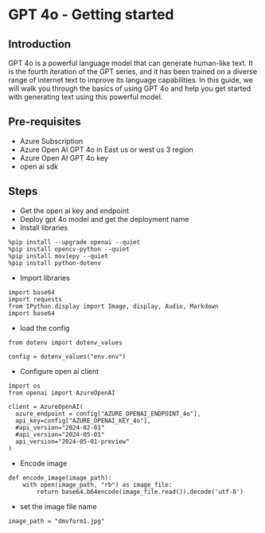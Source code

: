 # GPT 4o - Getting started

## Introduction

GPT 4o is a powerful language model that can generate human-like text. It is the fourth iteration of the GPT series, and it has been trained on a diverse range of internet text to improve its language capabilities. In this guide, we will walk you through the basics of using GPT 4o and help you get started with generating text using this powerful model.

## Pre-requisites

- Azure Subscription
- Azure Open AI GPT 4o in East us or west us 3 region
- Azure Open AI GPT 4o key
- open ai sdk

## Steps

- Get the open ai key and endpoint
- Deploy gpt 4o model and get the deployment name
- Install libraries

```
%pip install --upgrade openai --quiet
%pip install opencv-python --quiet
%pip install moviepy --quiet
%pip install python-dotenv
```

- Import libraries

```
import base64
import requests
from IPython.display import Image, display, Audio, Markdown
import base64
```

- load the config

```
from dotenv import dotenv_values

config = dotenv_values("env.env")
```

- Configure open ai client

```
import os
from openai import AzureOpenAI

client = AzureOpenAI(
  azure_endpoint = config["AZURE_OPENAI_ENDPOINT_4o"], 
  api_key=config["AZURE_OPENAI_KEY_4o"],  
  #api_version="2024-02-01"
  #api_version="2024-05-01"
  api_version="2024-05-01-preview"
)
```

- Encode image

```
def encode_image(image_path):
    with open(image_path, "rb") as image_file:
        return base64.b64encode(image_file.read()).decode('utf-8')
```

- set the image file name

```
image_path = "dmvform1.jpg"
```

